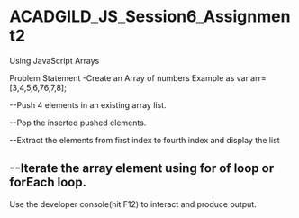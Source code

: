 # ACADGILD_JS_Session6_Assignment2
Using JavaScript Arrays

Problem Statement
-Create an Array of numbers Example as var arr= [3,4,5,6,76,7,8];

--Push 4 elements in an existing array list.

--Pop the inserted pushed elements.

--Extract the elements from first index to fourth index and display the list

--Iterate the array element using for of loop or forEach loop.
------------------------------------------------------------------------------------------
Use the developer console(hit F12) to interact and produce output.
